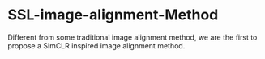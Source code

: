 # SSL-image-alignment-Method
Different from some traditional image alignment method, we are the first to propose a SimCLR inspired image alignment method.
